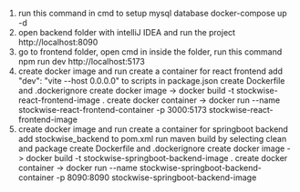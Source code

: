 1. run this command in cmd to setup mysql database
	docker-compose up -d
2. open backend folder with intelliJ IDEA and run the project
	http://localhost:8090
3. go to frontend folder, open cmd in inside the folder, run this command 
	npm run dev
	http://localhost:5173
4. create docker image and run create a container for react frontend
	add "dev": "vite --host 0.0.0.0" to scripts in package.json
	create Dockerfile and .dockerignore
	create docker image -> docker build -t stockwise-react-frontend-image .
	create docker container -> docker run --name stockwise-react-frontend-container -p 3000:5173 stockwise-react-frontend-image
4. create docker image and run create a container for springboot backend
	add <finalName>stockwise_backend</finalName> to pom.xml
	run maven build by selecting clean and package
	create Dockerfile and .dockerignore
	create docker image -> docker build -t stockwise-springboot-backend-image .
	create docker container -> docker run --name stockwise-springboot-backend-container -p 8090:8090 stockwise-springboot-backend-image

